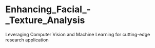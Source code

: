 # Enhancing_Facial_-_Texture_Analysis
Leveraging Computer Vision and Machine Learning for cutting-edge research application
